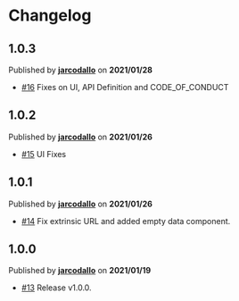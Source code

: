 # Changelog

## 1.0.3
Published by **[jarcodallo](https://github.com/jarcodallo)** on **2021/01/28**
- [#16](https://github.com/protofire/polkadot-mempool-explorer/pull/16) Fixes on UI, API Definition and CODE_OF_CONDUCT

## 1.0.2
Published by **[jarcodallo](https://github.com/jarcodallo)** on **2021/01/26**
- [#15](https://github.com/protofire/polkadot-mempool-explorer/pull/15) UI Fixes

## 1.0.1
Published by **[jarcodallo](https://github.com/jarcodallo)** on **2021/01/26**
- [#14](https://github.com/protofire/polkadot-mempool-explorer/pull/14) Fix extrinsic URL and added empty data component.

## 1.0.0
Published by **[jarcodallo](https://github.com/jarcodallo)** on **2021/01/19**
- [#13](https://github.com/protofire/polkadot-mempool-explorer/pull/13) Release v1.0.0.